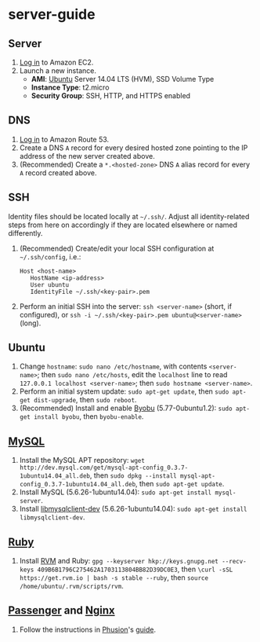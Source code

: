 # server-guide

## Server

1. [Log in](https://console.aws.amazon.com/ec2/home) to Amazon EC2.
2. Launch a new instance.
   * **AMI**: [Ubuntu](http://www.ubuntu.com/) Server 14.04 LTS (HVM), SSD Volume Type
   * **Instance Type**: t2.micro
   * **Security Group**: SSH, HTTP, and HTTPS enabled

## DNS

1. [Log in](https://console.aws.amazon.com/route53/home) to Amazon Route 53.
2. Create a DNS `A` record for every desired hosted zone pointing to the IP address of the new server created above.
3. (Recommended) Create a `*.<hosted-zone>` DNS `A` alias record for every `A` record created above.

## SSH

Identity files should be located locally at `~/.ssh/`. Adjust all identity-related steps from here on accordingly if they are located elsewhere or named differently.

1. (Recommended) Create/edit your local SSH configuration at `~/.ssh/config`, i.e.:

   ```
   Host <host-name>
      HostName <ip-address>
      User ubuntu
      IdentityFile ~/.ssh/<key-pair>.pem
   ```
2. Perform an initial SSH into the server: `ssh <server-name>` (short, if configured), or `ssh -i ~/.ssh/<key-pair>.pem ubuntu@<server-name>` (long).

## Ubuntu

1. Change `hostname`: `sudo nano /etc/hostname`, with contents `<server-name>`; then `sudo nano /etc/hosts`, edit the `localhost` line to read `127.0.0.1 localhost <server-name>`; then `sudo hostname <server-name>`.
2. Perform an initial system update: `sudo apt-get update`, then `sudo apt-get dist-upgrade`, then `sudo reboot`.
3. (Recommended) Install and enable [Byobu](http://byobu.co/) (5.77-0ubuntu1.2): `sudo apt-get install byobu`, then `byobu-enable`.

## [MySQL](http://www.mysql.com/)

1. Install the MySQL APT repository: `wget http://dev.mysql.com/get/mysql-apt-config_0.3.7-1ubuntu14.04_all.deb`, then `sudo dpkg --install mysql-apt-config_0.3.7-1ubuntu14.04_all.deb`, then `sudo apt-get update`.
2. Install MySQL (5.6.26-1ubuntu14.04): `sudo apt-get install mysql-server`.
3. Install [libmysqlclient-dev](http://packages.ubuntu.com/trusty/libmysqlclient-dev) (5.6.26-1ubuntu14.04): `sudo apt-get install libmysqlclient-dev`.

## [Ruby](https://www.ruby-lang.org/en/)

1. Install [RVM](https://rvm.io/) and Ruby: `gpg --keyserver hkp://keys.gnupg.net --recv-keys 409B6B1796C275462A1703113804BB82D39DC0E3`, then `\curl -sSL https://get.rvm.io | bash -s stable --ruby`, then `source /home/ubuntu/.rvm/scripts/rvm`.

## [Passenger](https://www.phusionpassenger.com/) and [Nginx](http://nginx.org/)

1. Follow the instructions in [Phusion](http://www.phusion.nl/)'s [guide](https://www.phusionpassenger.com/library/walkthroughs/deploy/ruby/aws/nginx/oss/trusty/install_passenger.html).
